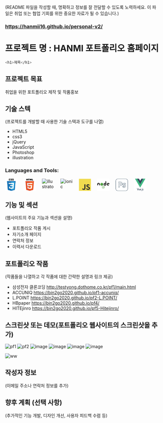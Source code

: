 (README 파일을 작성할 때, 명확하고 정보를 잘 전달할 수 있도록 노력하세요. 이 파일은 취업 또는 협업 기회를 위한 중요한 자료가 될 수 있습니다.)
### https://hanmii16.github.io/personal-v2/
# 프로젝트 명 : HANMI 포트폴리오 홈페이지
```bash
<h1>제목</h1>
```
## 프로젝트 목표
취업을 위한 포트폴리오 제작 및 작품홍보

## 기술 스텍
(프로젝트를 개발할 때 사용한 기술 스택과 도구를 나열)
- HTML5
- css3
- jQuery
- JavaScript
- Photoshop
- illustration
<h3 align="left">Languages and Tools:</h3>
<p align="left" style="white-space: pre-line; display: flex; gap: 20px;">
  <img src="https://raw.githubusercontent.com/devicons/devicon/master/icons/css3/css3-original-wordmark.svg"   alt="css3" width="40" height="40"/>
<img src="https://raw.githubusercontent.com/devicons/devicon/master/icons/html5/html5-original-wordmark.svg" alt="html5" width="40" height="40"/>
<img src="https://www.vectorlogo.zone/logos/adobe_illustrator/adobe_illustrator-icon.svg" alt="illustrator" width="40" height="40"/>
<img src="https://upload.wikimedia.org/wikipedia/commons/d/d1/Ionic_Logo.svg" alt="ionic" width="40" height="40"/>
<img src="https://raw.githubusercontent.com/devicons/devicon/master/icons/javascript/javascript-original.svg" alt="javascript" width="40" height="40"/>
<img src="https://raw.githubusercontent.com/devicons/devicon/master/icons/nodejs/nodejs-original-wordmark.svg" alt="nodejs" width="40" height="40"/>
<img src="https://raw.githubusercontent.com/devicons/devicon/master/icons/photoshop/photoshop-line.svg" alt="photoshop" width="40" height="40"/>
<img src="https://raw.githubusercontent.com/devicons/devicon/master/icons/vuejs/vuejs-original-wordmark.svg" alt="vuejs" width="40" height="40"/>
</p>

## 기능 및 섹션
(웹사이트의 주요 기능과 섹션을 설명)

- 포트폴리오 작품 게시
- 자기소개 페이지
- 연락처 정보
- 이력서 다운로드 

## 포트폴리오 작품
(작품들을 나열하고 각 작품에 대한 간략한 설명과 링크 제공)
- 삼성전자 클론코딩 http://testyong.dothome.co.kr/pf1/main.html
- ACCUNIQ https://bin2go2020.github.io/pf1-accuniq/
- L.POINT https://bin2go2020.github.io/pf2-L.POINT/
- HBpaper https://bin2go2020.github.io/pf4/
- HITEjinro https://bin2go2020.github.io/pf5-Hitejinro/
## 스크린샷 또는 데모(포트폴리오 웹사이트의 스크린샷을 추가)
![pf1](https://github.com/pageservice/personal/assets/71798491/040b7316-5c4c-4a09-b7e8-6c54d60ec832)
![pf2](https://github.com/pageservice/personal/assets/71798491/1a7c723b-1e1b-4cb6-9f45-6b17b89482e9)
![image](https://github.com/bin2go2020/personal-v2/assets/150209921/ce17a91d-01c7-45a1-9a14-9e6b4d2530f3)
![image](https://github.com/bin2go2020/personal-v2/assets/150209921/ed1f5f2a-2cf0-4085-bf48-04e9d33c4215)
![image](https://github.com/bin2go2020/personal-v2/assets/150209921/ec598ed2-4fb0-4640-a888-0f40b1db5681)
![image](https://github.com/bin2go2020/personal-v2/assets/150209921/d85d3897-6b52-41bf-aa13-ff3c3094ec87)

![ww](https://github.com/pageservice/personal/assets/71798491/30c357e8-d39b-42e6-9c30-0db7706f73d4)





## 작성자 정보
(이메일 주소나 연락처 정보를 추가)

## 향후 계획 (선택 사항)
(추가적인 기능 개발, 디자인 개선, 사용자 피드백 수렴 등)
